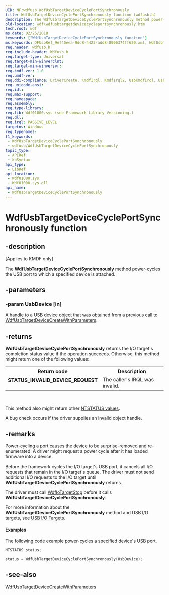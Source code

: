 ```yaml
---
UID: NF:wdfusb.WdfUsbTargetDeviceCyclePortSynchronously
title: WdfUsbTargetDeviceCyclePortSynchronously function (wdfusb.h)
description: The WdfUsbTargetDeviceCyclePortSynchronously method power-cycles the USB port to which a specified device is attached.
old-location: wdf\wdfusbtargetdevicecycleportsynchronously.htm
tech.root: wdf
ms.date: 02/26/2018
keywords: ["WdfUsbTargetDeviceCyclePortSynchronously function"]
ms.keywords: DFUsbRef_9ef45eea-9dd8-4423-add8-0906374ff620.xml, WdfUsbTargetDeviceCyclePortSynchronously, WdfUsbTargetDeviceCyclePortSynchronously method, kmdf.wdfusbtargetdevicecycleportsynchronously, wdf.wdfusbtargetdevicecycleportsynchronously, wdfusb/WdfUsbTargetDeviceCyclePortSynchronously
req.header: wdfusb.h
req.include-header: Wdfusb.h
req.target-type: Universal
req.target-min-winverclnt: 
req.target-min-winversvr: 
req.kmdf-ver: 1.0
req.umdf-ver: 
req.ddi-compliance: DriverCreate, KmdfIrql, KmdfIrql2, UsbKmdfIrql, UsbKmdfIrql2
req.unicode-ansi: 
req.idl: 
req.max-support: 
req.namespace: 
req.assembly: 
req.type-library: 
req.lib: Wdf01000.sys (see Framework Library Versioning.)
req.dll: 
req.irql: PASSIVE_LEVEL
targetos: Windows
req.typenames: 
f1_keywords:
 - WdfUsbTargetDeviceCyclePortSynchronously
 - wdfusb/WdfUsbTargetDeviceCyclePortSynchronously
topic_type:
 - APIRef
 - kbSyntax
api_type:
 - LibDef
api_location:
 - Wdf01000.sys
 - Wdf01000.sys.dll
api_name:
 - WdfUsbTargetDeviceCyclePortSynchronously
---
```


# WdfUsbTargetDeviceCyclePortSynchronously function


## -description

<p class="CCE_Message">[Applies to KMDF only]</p>

The <b>WdfUsbTargetDeviceCyclePortSynchronously</b> method power-cycles the USB port to which a specified device is attached.

## -parameters

### -param UsbDevice [in]


A handle to a USB device object that was obtained from a previous call to <a href="/windows-hardware/drivers/ddi/wdfusb/nf-wdfusb-wdfusbtargetdevicecreatewithparameters">WdfUsbTargetDeviceCreateWithParameters</a>.

## -returns

<b>WdfUsbTargetDeviceCyclePortSynchronously</b> returns the I/O target's completion status value if the operation succeeds. Otherwise, this method might return one of the following values:

<table>
<tr>
<th>Return code</th>
<th>Description</th>
</tr>
<tr>
<td width="40%">
<dl>
<dt><b>STATUS_INVALID_DEVICE_REQUEST</b></dt>
</dl>
</td>
<td width="60%">
The caller's IRQL was invalid.

</td>
</tr>
</table>
 

This method also might return other <a href="/windows-hardware/drivers/kernel/ntstatus-values">NTSTATUS values</a>.

A bug check occurs if the driver supplies an invalid object handle.

## -remarks

Power-cycling a port causes the device to be surprise-removed and re-enumerated. A driver might request a power cycle after it has loaded firmware into a device.

Before the framework cycles the I/O target's USB port, it cancels all I/O requests that remain in the I/O target's queue. The driver must not send additional I/O requests to the I/O target until <b>WdfUsbTargetDeviceCyclePortSynchronously</b> returns.

The driver must call <a href="/windows-hardware/drivers/ddi/wdfiotarget/nf-wdfiotarget-wdfiotargetstop">WdfIoTargetStop</a> before it calls <b>WdfUsbTargetDeviceCyclePortSynchronously</b>.

For more information about the <b>WdfUsbTargetDeviceCyclePortSynchronously</b> method and USB I/O targets, see <a href="/windows-hardware/drivers/wdf/usb-i-o-targets">USB I/O Targets</a>.


#### Examples

The following code example power-cycles a specified device's USB port.

```cpp
NTSTATUS status;

status = WdfUsbTargetDeviceCyclePortSynchronously(UsbDevice);
```

## -see-also

<a href="/windows-hardware/drivers/ddi/wdfusb/nf-wdfusb-wdfusbtargetdevicecreatewithparameters">WdfUsbTargetDeviceCreateWithParameters</a>
